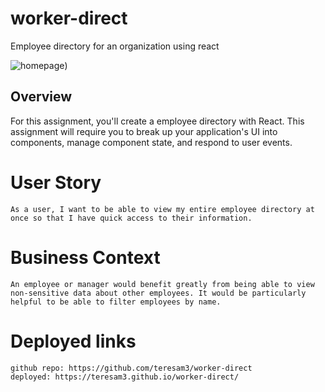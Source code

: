 # worker-direct
Employee directory for an organization using react

![homepage](https://github.com/teresam3/worker-direct/blob/main/public/images/worker-direct.pngs?raw=true))

## Overview

For this assignment, you'll create a employee directory with React. This assignment will require you to break up your application's UI into components, manage component state, and respond to user events.
    
# User Story

    As a user, I want to be able to view my entire employee directory at once so that I have quick access to their information.

# Business Context

    An employee or manager would benefit greatly from being able to view non-sensitive data about other employees. It would be particularly helpful to be able to filter employees by name.


# Deployed links
    github repo: https://github.com/teresam3/worker-direct
    deployed: https://teresam3.github.io/worker-direct/ 
